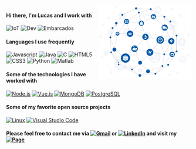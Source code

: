 <img align='right' src="https://github.com/lucaslui/lucaslui/blob/master/iot11-development.gif" width=50%>

#### Hi there, I'm Lucas and I work with

![IoT](https://img.shields.io/badge/-Internet%20of%20Things-ffa804?style=flat)
![Dev](https://img.shields.io/badge/-Software%20Development-4d008f?style=flat)
![Embarcados](https://img.shields.io/badge/-Embedded%20Systems-D14836?style=flat)

#### Languages I use frequently

![Javascript](https://img.shields.io/badge/-JavaScript-ffa804?style=flat&logo=javascript&logoColor=white)
![Java](https://img.shields.io/badge/-Java-D14836?style=flat&logo=java&logoColor=white) 
![C](https://img.shields.io/badge/-C%20&%20C++-0077B5?style=flat&logo=c%2b%2b&logoColor=white)
![HTML5](https://img.shields.io/badge/-HTML-E34F26?style=flat&logo=html5&logoColor=white)
![CSS3](https://img.shields.io/badge/-CSS-1572B6?style=flat&logo=css3&logoColor=white) 
![Python](https://img.shields.io/badge/-Python-4d008f?style=flat&logo=python&logoColor=white) 
![Matlab](https://img.shields.io/badge/-Matlab-0076A8?style=flat&logo=mathworks&logoColor=white)

#### Some of the technologies I have worked with

[![Node.js](https://img.shields.io/badge/-Node.js-339933?style=flat&logo=node.js&logoColor=white)](https://nodejs.org/en/)
[![Vue.js](https://img.shields.io/badge/-Vue.js-35485d?style=flat&logo=vue.js&logoColor=white)]()
[![MongoDB](https://img.shields.io/badge/-MongoDB-47A248?style=flat&logo=mongodb&logoColor=white)](https://www.mongodb.com/)
[![PostgreSQL](https://img.shields.io/badge/-PostgreSQL-336791?style=flat&logo=postgresql&logoColor=white)]()
<!--[![Espruino](https://img.shields.io/badge/-Espruino-00979D?style=flat&logo=arduino&logoColor=white)](https://www.espruino.com/)-->
<!--[![Electron](https://img.shields.io/badge/-Electron-47848F?style=flat&logo=electron&logoColor=white)](https://www.electronjs.org/)-->
<!--[![Bootstrap](https://img.shields.io/badge/-Bootstrap-563D7C?style=flat&logo=bootstrap&logoColor=white)]()-->
<!--[![jQuery](https://img.shields.io/badge/-jQuery-0769AD?style=flat&logo=jQuery&logoColor=white)]()-->
<!--[![Azure](https://img.shields.io/badge/-Azure-0089D6?style=flat&logo=microsoft-azure&logoColor=white)]()-->
#### Some of my favorite open source projects

[![Linux](https://img.shields.io/badge/-Linux-D14836?style=flat&logo=linux&logoColor=white)]()
[![Visual Studio Code](https://img.shields.io/badge/-VSCode-007ACC?style=flat&logo=visual-studio-code&logoColor=white)](https://github.com/microsoft/vscode)

#### Please feel free to contact me via [![Gmail](https://img.shields.io/badge/-Email-D14836?style=flat&logo=gmail&logoColor=white)](mailto:lucasluimotta@gmail.com) or [![LinkedIn](https://img.shields.io/badge/-Linkedin-0077B5?style=flat&logo=linkedin&logoColor=white)](https://www.linkedin.com/in/lucas-lui-motta-eng/) and visit my [![Page](https://img.shields.io/badge/-Page-000000?style=flat&logo=houzz&logoColor=white)](https://lucaslui.github.io/personal-page/)
